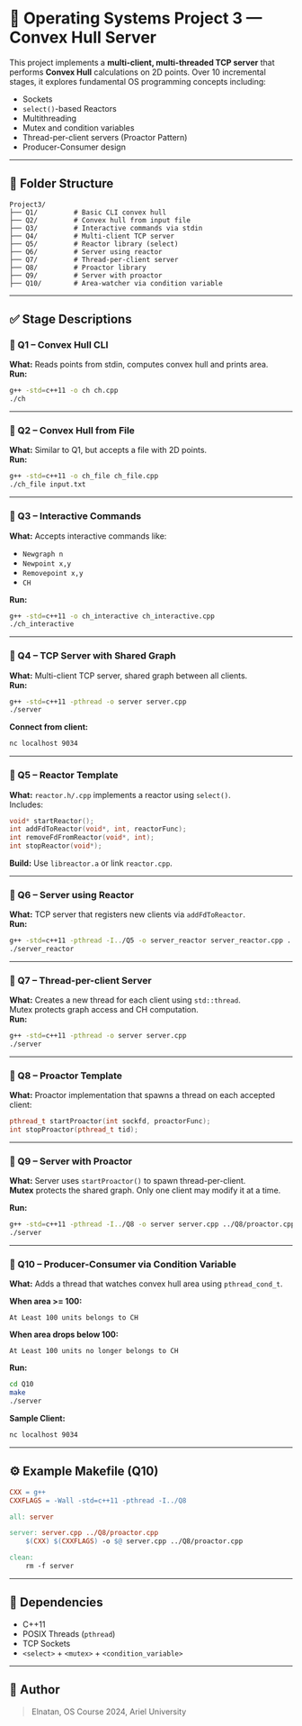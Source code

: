 # 🧠 Operating Systems Project 3 — Convex Hull Server

This project implements a **multi-client, multi-threaded TCP server** that performs **Convex Hull** calculations on 2D points. Over 10 incremental stages, it explores fundamental OS programming concepts including:

- Sockets
- `select()`-based Reactors
- Multithreading
- Mutex and condition variables
- Thread-per-client servers (Proactor Pattern)
- Producer-Consumer design

---

## 📁 Folder Structure

```
Project3/
├── Q1/         # Basic CLI convex hull
├── Q2/         # Convex hull from input file
├── Q3/         # Interactive commands via stdin
├── Q4/         # Multi-client TCP server
├── Q5/         # Reactor library (select)
├── Q6/         # Server using reactor
├── Q7/         # Thread-per-client server
├── Q8/         # Proactor library
├── Q9/         # Server with proactor
├── Q10/        # Area-watcher via condition variable
```

---

## ✅ Stage Descriptions

### 🔹 Q1 – Convex Hull CLI

**What:** Reads points from stdin, computes convex hull and prints area.  
**Run:**  
```bash
g++ -std=c++11 -o ch ch.cpp
./ch
```

---

### 🔹 Q2 – Convex Hull from File

**What:** Similar to Q1, but accepts a file with 2D points.  
**Run:**  
```bash
g++ -std=c++11 -o ch_file ch_file.cpp
./ch_file input.txt
```

---

### 🔹 Q3 – Interactive Commands

**What:** Accepts interactive commands like:
- `Newgraph n`
- `Newpoint x,y`
- `Removepoint x,y`
- `CH`

**Run:**  
```bash
g++ -std=c++11 -o ch_interactive ch_interactive.cpp
./ch_interactive
```

---

### 🔹 Q4 – TCP Server with Shared Graph

**What:** Multi-client TCP server, shared graph between all clients.  
**Run:**  
```bash
g++ -std=c++11 -pthread -o server server.cpp
./server
```

**Connect from client:**  
```bash
nc localhost 9034
```

---

### 🔹 Q5 – Reactor Template

**What:** `reactor.h/.cpp` implements a reactor using `select()`.  
Includes:
```cpp
void* startReactor();
int addFdToReactor(void*, int, reactorFunc);
int removeFdFromReactor(void*, int);
int stopReactor(void*);
```

**Build:** Use `libreactor.a` or link `reactor.cpp`.

---

### 🔹 Q6 – Server using Reactor

**What:** TCP server that registers new clients via `addFdToReactor`.  
**Run:**  
```bash
g++ -std=c++11 -pthread -I../Q5 -o server_reactor server_reactor.cpp ../Q5/reactor.cpp
./server_reactor
```

---

### 🔹 Q7 – Thread-per-client Server

**What:** Creates a new thread for each client using `std::thread`.  
Mutex protects graph access and CH computation.  
**Run:**  
```bash
g++ -std=c++11 -pthread -o server server.cpp
./server
```

---

### 🔹 Q8 – Proactor Template

**What:** Proactor implementation that spawns a thread on each accepted client:

```cpp
pthread_t startProactor(int sockfd, proactorFunc);
int stopProactor(pthread_t tid);
```

---

### 🔹 Q9 – Server with Proactor

**What:** Server uses `startProactor()` to spawn thread-per-client.  
**Mutex** protects the shared graph. Only one client may modify it at a time.

**Run:**
```bash
g++ -std=c++11 -pthread -I../Q8 -o server server.cpp ../Q8/proactor.cpp
./server
```

---

### 🔹 Q10 – Producer-Consumer via Condition Variable

**What:** Adds a thread that watches convex hull area using `pthread_cond_t`.

**When area >= 100:**
```
At Least 100 units belongs to CH
```

**When area drops below 100:**
```
At Least 100 units no longer belongs to CH
```

**Run:**
```bash
cd Q10
make
./server
```

**Sample Client:**
```bash
nc localhost 9034
```

---

## ⚙️ Example Makefile (Q10)

```makefile
CXX = g++
CXXFLAGS = -Wall -std=c++11 -pthread -I../Q8

all: server

server: server.cpp ../Q8/proactor.cpp
	$(CXX) $(CXXFLAGS) -o $@ server.cpp ../Q8/proactor.cpp

clean:
	rm -f server
```

---

## 📌 Dependencies

- C++11
- POSIX Threads (`pthread`)
- TCP Sockets
- `<select>` + `<mutex>` + `<condition_variable>`

---

## 👤 Author

> Elnatan, OS Course 2024, Ariel University